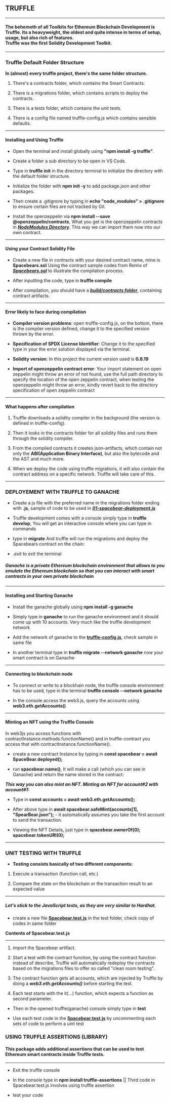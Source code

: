 
## TRUFFLE

---

#### The behemoth of all Toolkits for Ethereum Blockchain Development is Truffle. Its a heavyweight, the oldest and quite intense in terms of setup, usage, but also rich of features. <br> Truffle was the first Solidity Development Toolkit.

---

### Truffle Default Folder Structure

**In (almost) every truffle project, there's the same folder structure.**

1. There's a contracts folder, which contains the Smart Contracts.

2. There is a migrations folder, which contains scripts to deploy the contracts.

3. There is a tests folder, which contains the unit tests.

4. There is a config file named truffle-config.js which contains sensible defaults.

---

#### Installing and Using Truffle

- Open the terminal and install globally using **"npm install -g truffle"**.

- Create a folder a sub directory to be open in VS Code.

- Type in **truffle init** in the directory terminal to initialize the directory with the default folder structure.

- Initialize the folder with **npm init -y** to add package.json and other packages.

- Then create a .gitignore by typing in **echo "node_modules" > .gitignore** to ensure certain files are not tracked by Git.

- Install the openzeppelin via **npm install --save @openzeppelin/contracts**, What you get is the openzeppelin contracts in ***[NodeModules Directory](node_modules/@openzeppelin/contracts)***. This way we can import them now into our own contract.

---

#### Using your Contract Solidity File

-  Create a new file in contracts with your desired contract name, mine is **Spacebears.sol**
Using the contract sample codes from Remix of ***[Spacebears.sol](./contracts/Spacebears.sol)*** to illustrate the compilation process.

- After inputting the code, type in **truffle compile**

- After compilation, you should have a ***[build/contracts folder](./build/contracts/)***, containing contract artifacts.

---

#### Error likely to face during compilation

- **Compiler version problems**:  open truffle-config.js, on the bottom, there is the compiler version defined, change it to the specified version thrown by the error.

- **Specification of SPDX License Identifier**: Change it to the specified type in your the error solution displayed via the terminal.

- **Solidity version**: In this project the current version used is **0.8.19**

- **Import of openzeppelin contract error**: Your import statement on open zeppelin might throw an error of not found, use the full path directory to specify the location of the open zeppelin contract, when testing the
openzeppelin might throw an error, kindly revert back to the directory specification of open zeppelin contract

---

#### What happens after compilation

1. Truffle downloads a solidity compiler in the background (the version is defined in truffle-config).

2. Then it looks in the contracts folder for all solidity files and runs them through the solidity compiler.

3. From the compiled contracts it creates json-artifacts, which contain not only the **ABI(Application Binary Interface)**, but also the bytecode and the AST and much more.

4. When we deploy the code using truffle migrations, it will also contain the contract address on a specific network. Truffle will take care of this.

---

### DEPLOYEMENT WITH TRUFFLE TO GANACHE

- Create a js file with the preferred name in the migrations folder ending with **.js**, sample of code to be used in ***[01-spacebear-deployment.js](./migrations/01-spacebears-deployment.js)***

- Truffle development comes with a console simply type in **truffle develop**, You will get an interactive console where you can type in commands

- type in **migrate** And truffle will run the migrations and deploy the Spacebears contract on the chain:
- *.exit* to exit the terminal

##### Ganache is a private Ethereum blockchain environment that allows to you emulate the Ethereum blockchain so that you can interact with smart contracts in your own private blockchain

---

#### Installing and Starting Ganache

- Install the ganache globally using **npm install -g ganache**

- Simply type in **ganache** to run the ganache environment and it should come up with 10 accounts. Very much like the truffle development network

- Add the network of ganache to the **[truffle-config.js](./truffle-config.js)**, check sample in same file

- In another terminal type in **truffle migrate --network ganache** now your smart contract is on Ganache

---

#### Connecting to blockchain node

- To connect or write to a blockhain node, the truffle console environment has to be used, type in the terminal **truffle console --network ganache**

- In the console access the web3.js, query the accounts using **web3.eth.getAccounts()**

---

#### Minting an NFT using the Truffle Console

In web3js you access functions with contractInstance.methods.functionName() and in truffle-contract you access that with contractInstance.functionName().

- create a new contract Instance by typing in **const spacebear = await SpaceBear.deployed();**

- run **spacebear.name()**, It will make a call (which you can see in Ganache) and return the name stored in the contract:

***This way you can also mint an NFT. Minting an NFT for account#2 with account#1:***

- Type in **const accounts = await web3.eth.getAccounts();**

- After above type in **await spacebear.safeMint(accounts[1], "SpearBear.json");** - it automatically assumes you take the first account to send the transaction.

- Viewing the NFT Details, just type in **spacebear.ownerOf(0); spacebear.tokenURI(0);**

---

### UNIT TESTING WITH TRUFFLE

- **Testing consists basically of two different components:**

1. Execute a transaction (function call, etc.)

2. Compare the state on the blockchain or the transaction result to an expected value

---

##### Let's stick to the JavaScript tests, as they are very similar to Hardhat.

- create a new file **[Spacebear.test.js](./test/Spacebear.test.js)** in the test folder, check copy of codes in same folder

**Contents of Spacebear.test.js**

---

1. import the Spacebear artifact.

2. Start a test with the contract function, by using the contract function instead of describe, Truffle will automatically redeploy the contracts based on the migrations files to offer so called "clean room testing".

3. The contract function gets all accounts, which are injected by Truffle by doing a ***web3.eth.getAccounts()*** before starting the test.

4. Each test starts with the it(...) function, which expects a function as second parameter.

- Then in the opened truffle(ganache) console simply type in **test**

- Use each test code in the **[Spacebear.test.js](./test/Spacebear.test.js)** by uncommenting each sets of code to perform a uint test

### USING TRUFFLE ASSERTIONS (LIBRARY)

#### This package adds additional assertions that can be used to test Ethereum smart contracts inside Truffle tests.

---

- Exit the truffle console

- In the console type in **npm install truffle-assertions** || Third code in Spacebear.test.js involves using truffle assertion

- test your code